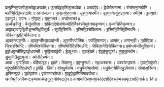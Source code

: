 

  
प्रत्य॒ग्निरु॒षसो॑जा॒तवे॑दा॒अख्य॑त्। जा॒तवे॑दा॒इति॑जा॒तऽवे॑दा:। अख्य॑द्दे॒व:। दे॒वोरोच॑माना:। रोच॑माना॒महो॑भि:। महो॑भि॒रिति॒मह॑:ऽभि:॥ आना॑सत्या। ना॒स॒त्यो॒रु॒गा॒या। उ॒रु॒गा॒यारथे॑न। उ॒रु॒गा॒येत्यु॑रु॒ऽगा॒या। रथे॑ने॒मं। इ॒मंय॒ज्ञं। य॒ज्ञमुप॑। उप॑न:। नो॒या॒तं॒। या॒त॒मच्छ॑। अच्छेत्यच्छ॑॥  
ऊ॒र्ध्वङ्के॒तुं। के॒तुंस॑वि॒ता। स॒वि॒तादे॒वोअ॑श्रे॒ज्योति॒र्विश्व॑स्मै॒भुव॑नायकृ॒ण्वन्। कृ॒ण्वन्निति॑कृ॒ण्वन्॥ आप्रा॒द्यावा॑पृथि॒वीअ॒न्तरि॑क्षं॒विसूर्य॑:। सूर्यो॑र॒श्मिभि॑:। र॒श्मिभि॒श्चेकि॑तान:। र॒श्मिभि॒रिति॑र॒श्मिऽभि॑:। चेकि॑तान॒इति॒चेकि॑तान:॥  
आ॒वह॑न्त्यरु॒णी:। आ॒वह॒न्तीत्या॒ऽवह॑न्ती। अ॒रु॒णीज्योति॑षा। ज्योति॒षागा॑त्। आगा॑त्। अगा॑न्म॒ही। म॒हीचि॒त्रा। चि॒त्रार॒श्मिभि॑:। र॒श्मिभि॒श्चेकि॑ताना। र॒श्मिभि॒रिति॑र॒श्मिऽभि॑:। चेकि॑ता॒नेति॒चेकि॑ताना॥ प्र॒बो॒धय॑न्तीसुवि॒ताय॑। प्र॒बो॒धय॒न्तीति॑प्र॒ऽबो॒धय॑न्ती। सु॒वि॒ताय॑दे॒वी। दे॒व्यु१॒॑षा:। उ॒षाई॑यते। ई॒य॒ते॒सु॒युजा॑। सु॒युजा॒रथे॑न। सु॒युजेति॑सु॒ऽयुजा॑। रथे॒नेति॒रथे॑न॥  
आवां॑। वां॒वहि॑ष्ठा। वहि॑ष्ठाइ॒ह। इ॒हते॑। तेव॑हन्तु। व॒ह॒न्तु॒रथा॑:। रथा॒अश्वा॑स:। अश्वा॑सउ॒षस॑:। उ॒षसो॒व्यु॑ष्टौ। व्यु॑ष्टा॒विति॒विऽउ॑ष्टौ॥ इ॒मेहि। हिवां॑। वां॒म॒धु॒पेया॑य। म॒धु॒पेया॑या॒सोमा॑:। म॒धु॒पेया॒येति॑म॒धु॒ऽपेया॑य। सोमा॑अ॒स्मिन्। अ॒स्मिन्य॒ज्ञे। य॒ज्ञेवृष॑णा। वृष॑णामादयेथां। मा॒द॒ये॒था॒मिति॑मादयोथां॥  
अना॑यतो॒अनि॑बध्द:क॒थायन्न्य॑ङ्गुत्ता॒नोव॑पद्यते॒न॥ कया॑यातिस्व॒धया॒कोद॑दर्शदि॒वस्कं॒भस्समृ॑त:पाति॒नाकं॑॥ 14॥  
